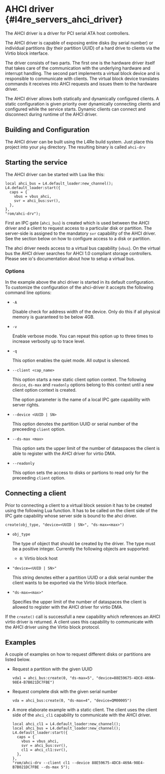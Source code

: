 # AHCI driver   {#l4re_servers_ahci_driver}

The AHCI driver is a driver for PCI serial ATA host controllers.

The AHCI driver is capable of exposing entire disks (by serial number) or
individual partitions (by their partition UUID) of a hard drive to clients via
the Virtio block interface.

The driver consists of two parts. The first one is the hardware driver itself
that takes care of the communication with the underlying hardware and interrupt
handling. The second part implements a virtual block device and is responsible
to communicate with clients. The virtual block device translates commands it
receives into AHCI requests and issues them to the hardware driver.

The AHCI driver allows both statically and dynamically configured clients. A
static configuration is given priority over dynamically connecting clients and
configured while the service starts. Dynamic clients can connect and disconnect
during runtime of the AHCI driver.

## Building and Configuration

The AHCI driver can be built using the L4Re build system. Just place
this project into your `pkg` directory. The resulting binary is called
`ahci-drv`

## Starting the service

The AHCI driver can be started with Lua like this:

    local ahci_bus = L4.default_loader:new_channel();
    L4.default_loader:start({
      caps = {
        vbus = vbus_ahci,
        svr = ahci_bus:svr(),
      },
    },
    "rom/ahci-drv");

First an IPC gate (`ahci_bus`) is created which is used between the AHCI driver
and a client to request access to a particular disk or partition. The
server-side is assigned to the mandatory `svr` capability of the AHCI driver.
See the section below on how to configure access to a disk or partition.

The ahci driver needs access to a virtual bus capability (`vbus`). On the
virtual bus the AHCI driver searches for AHCI 1.0 compliant storage
controllers. Please see io's documentation about how to setup a virtual bus.

### Options

In the example above the ahci driver is started in its default configuration.
To customize the configuration of the ahci-driver it accepts the following
command line options:

* `-A`

  Disable check for address width of the device. Only do this if all physical
  memory is guaranteed to be below 4GB.

* `-v`

  Enable verbose mode. You can repeat this option up to three times to increase
  verbosity up to trace level.

* `-q`

  This option enables the quiet mode. All output is silenced.

* `--client <cap_name>`

  This option starts a new static client option context. The following
  `device`, `ds-max` and `readonly` options belong to this context until a new
  client option context is created.

  The option parameter is the name of a local IPC gate capability with server
  rights.

* `--device <UUID | SN>`

  This option denotes the partition UUID or serial number of the preceeding
  `client` option.

* `--ds-max <max>`

  This option sets the upper limit of the number of dataspaces the client is
  able to register with the AHCI driver for virtio DMA.

* `--readonly`

  This option sets the access to disks or partions to read only for the
  preceeding `client` option.


## Connecting a client

Prior to connecting a client to a virtual block session it has to be created
using the following Lua function. It has to be called on the client side of the
IPC gate capability whose server side is bound to the ahci driver.

    create(obj_type, "device=<UUID | SN>", "ds-max=<max>")

* `obj_type`

  The type of object that should be created by the driver. The type must be a
  positive integer. Currently the following objects are supported:
  * `0`: Virtio block host

* `"device=<UUID | SN>"`

  This string denotes either a partition UUID or a disk serial number the
  client wants to be exported via the Virtio block interface.

* `"ds-max=<max>"`

  Specifies the upper limit of the number of dataspaces the client is allowed
  to register with the AHCI driver for virtio DMA.

If the `create()` call is successfull a new capability which references an AHCI
virtio driver is returned. A client uses this capability to communicate with
the AHCI driver using the Virtio block protocol.

## Examples

A couple of examples on how to request different disks or partitions are listed
below.

* Request a partition with the given UUID

      vda1 = ahci_bus:create(0, "ds-max=5", "device=88E59675-4DC8-469A-98E4-B7B021DC7FBE")

* Request complete disk with the given serial number

      vda = ahci_bus:create(0, "ds-max=4", "device=QM00005")

* A more elaborate example with a static client. The client uses the client
  side of the `ahci_cl1` capability to communicate with the AHCI driver.

      local ahci_cl1 = L4.default_loader:new_channel();
      local ahci_bus = L4.default_loader:new_channel();
      L4.default_loader:start({
        caps = {
          vbus = vbus_ahci,
          svr = ahci_bus:svr(),
          cl1 = ahci_cl1:svr(),
        },
      },
      "rom/ahci-drv --client cl1 --device 88E59675-4DC8-469A-98E4-B7B021DC7FBE --ds-max 5");

